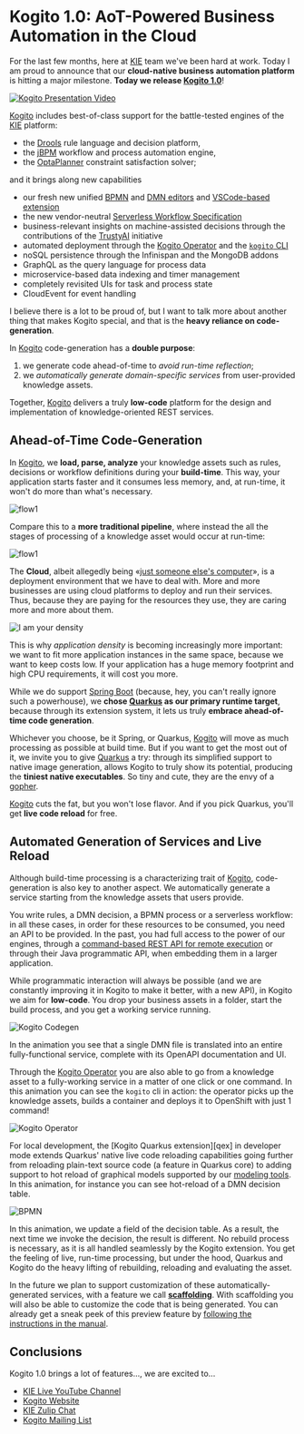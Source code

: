 # Kogito 1.0: AoT-Powered Business Automation in the Cloud 

For the last few months, here at [KIE][kie] team we've been hard at work. Today I am proud to announce that our **cloud-native business automation platform** is hitting a major milestone. **Today we release [Kogito 1.0][kgt]**! 

[![Kogito Presentation Video](https://img.youtube.com/vi/2Ci_WcYtLrU/0.jpg)](https://www.youtube.com/watch?v=2Ci_WcYtLrU)

[Kogito][kgt] includes best-of-class support for the battle-tested engines of
the [KIE][kie] platform: 

- the [Drools][drl] rule language and decision platform, 
- the [jBPM][jbpm] workflow and process automation engine,
- the [OptaPlanner][opt] constraint satisfaction solver;

and it brings along new capabilities 

- our fresh new unified [BPMN](https://bpmn.new) and [DMN editors](https://dmn.new) and [VSCode-based extension](https://marketplace.visualstudio.com/items?itemName=kie-group.vscode-extension-kogito-bundle)
- the new vendor-neutral [Serverless Workflow Specification](sws)
- business-relevant insights on machine-assisted decisions through the contributions of the [TrustyAI](tai) initiative
- automated deployment through the [Kogito Operator][kop] and the [`kogito` CLI][kli]
- noSQL persistence through the Infinispan and the MongoDB addons
- GraphQL as the query language for process data
- microservice-based data indexing and timer management
- completely revisited UIs for task and process state 
- CloudEvent for event handling

I believe there is a lot to be proud of, but I want to talk more about another thing that makes Kogito special, and that is the **heavy reliance on code-generation**. 

In [Kogito][kgt] code-generation has a **double purpose**: 
1. we generate code ahead-of-time to *avoid run-time reflection*; 
2. we *automatically generate domain-specific services* from user-provided knowledge assets.

Together, [Kogito][kgt] delivers a truly **low-code** platform for the design and implementation of knowledge-oriented REST services. 

## Ahead-of-Time Code-Generation

In [Kogito][kgt], we **load, parse, analyze** your knowledge assets such as rules, decisions or workflow definitions during your **build-time**. This way, your application starts faster and it consumes less memory, and, at run-time, it won't do more than what's necessary.

![flow1](imgs/flow2.png)

Compare this to a **more traditional pipeline**, where instead the all the stages of processing of a knowledge asset would occur at run-time:

![flow1](imgs/flow1.png)


The **Cloud**, albeit allegedly being «[just someone else's computer](https://shop.spreadshirt.co.uk/chriswatterston/)», is a deployment environment that we have to deal with. More and more businesses are using cloud platforms to deploy and run their services. Thus, because they are paying for the resources they use, they are caring more and more about them.

![I am your density](imgs/density.png)

This is why *application density* is becoming increasingly more important: we want to fit more application instances in the same space, because we want to keep costs low. If your application has a huge memory footprint and high CPU requirements, it will cost you more.

While we do support [Spring Boot][spb] (because, hey, you can't really ignore such a powerhouse), we **chose [Quarkus][qks] as our primary runtime target**, because through its extension system, it lets us truly **embrace ahead-of-time code generation**.

Whichever you choose, be it Spring, or Quarkus, [Kogito][kgt] will move as much processing as possible at build time. But if you want to get the most out of it, we invite you to give [Quarkus][qks] a try: through its simplified support to native image generation, allows Kogito to truly show its potential, producing the **tiniest native executables**. So tiny and cute, they are the envy of a [gopher](https://blog.golang.org/gopher).

[Kogito][kgt] cuts the fat, but you won't lose flavor. And if you pick Quarkus, you'll get **live code reload** for free.


## Automated Generation of Services and Live Reload

Although build-time processing is a characterizing trait of [Kogito][kgt], code-generation is also key to another aspect. We automatically generate a service starting from the knowledge assets that users provide.

You write rules, a DMN decision, a BPMN process or a serverless workflow: in all these cases, in order for these resources to be consumed, you need an API to be provided. In the past, you had full access to the power of our engines, through  a [command-based REST API for remote execution](#insert-url-here) or through their Java programmatic API, when embedding them in a larger application.

While programmatic interaction will always be possible (and we are constantly improving it in Kogito to make it better, with a new API), in Kogito we aim for **low-code**. You drop your business assets in a folder, start the build process, and you get a working service running.

![Kogito Codegen](imgs/kogito-codegen.gif)

In the animation you see that a single DMN file is translated into an entire fully-functional service, complete with its OpenAPI documentation and UI.

Through the [Kogito Operator][kop] you are also able to go from a knowledge asset to a fully-working service in a matter of one click or one command. In this animation you can see the `kogito` cli in action: the operator picks up the knowledge assets, builds a container and deploys it to OpenShift with just 1 command!


![Kogito Operator](imgs/demo-operator.gif)


For local development, the [Kogito Quarkus extension][qex] in developer mode extends Quarkus' native live code reloading capabilities going further from reloading plain-text source code (a feature in Quarkus core) to adding support to hot reload of graphical models supported by our [modeling tools](https://marketplace.visualstudio.com/items?itemName=kie-group.vscode-extension-kogito-bundle). In this animation, for instance you can see hot-reload of a DMN decision table.

![BPMN](imgs/hot-reload.gif)

In this animation, we update a field of the decision table. As a result, the next time we invoke the decision, the result is different. No rebuild process is necessary, as it is all handled seamlessly by the Kogito extension. You get the feeling of live, run-time processing, but under the hood, Quarkus and Kogito do the heavy lifting of rebuilding, reloading and evaluating the asset. 

In the future we plan to support customization of these automatically-generated services, with a feature we call [**scaffolding**][scf]. With scaffolding you will also be able to customize the code that is being generated. You can already get a sneak peek of this preview feature by [following the instructions in the manual][scf].

## Conclusions

Kogito 1.0 brings a lot of features..., we are excited to...


- [KIE Live YouTube Channel][kielive]
- [Kogito Website][kgt]
- [KIE Zulip Chat][zlp]
- [Kogito Mailing List][kml]


[kgt]: https://kogito.kie.org
[kie]: http://kie.org
[drl]: http://www.drools.org/
[jbpm]: http://www.jbpm.org/
[opt]: http://www.optaplanner.org/
[sws]: https://serverlessworkflow.io/
[tai]: https://blog.kie.org/2020/06/trusty-ai-introduction.html
[kop]: https://operatorhub.io/operator/kogito-operator 
[kli]: https://github.com/kiegroup/kogito-cloud-operator/blob/master/README.md

[qks]: https://quarkus.io
[spb]: https://spring.io/projects/spring-boot

[scf]: https://docs.jboss.org/kogito/release/latest/html_single/#proc-kogito-creating-project-custom_kogito-creating-running

[kielive]: https://www.youtube.com/playlist?list=PLo3ZScdD9hW4S94iT3ZgOWm8asSHuMDYn
[zlp]: https://kie.zulipchat.com
[kml]: https://groups.google.com/forum/#!msgid/kogito-development/
